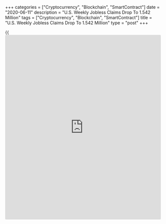 +++
categories = ["Cryptocurrency", "Blockchain", "SmartContract"]
date = "2020-06-11"
description = "U.S. Weekly Jobless Claims Drop To 1.542 Million"
tags = ["Cryptocurrency", "Blockchain", "SmartContract"]
title = "U.S. Weekly Jobless Claims Drop To 1.542 Million"
type = "post"
+++

{{<iframe id="large-banner" src="https://www.bounty.group/#slide=15.0" width="100%" height="600" scrolling="no" style="border: 0px solid rgb(216, 221, 230); border-radius: 3px;">}}

With businesses reopening following the [coronavirus][1] lockdown, the
Labor Department released a report on Thursday showing a continued
decrease in first-time claims for U.S. unemployment benefits in the week
ended June 6th.

The report said initial jobless claims tumbled to 1.542 million, a
decrease of 355,000 from the previous week's revised level of 1.897
million.

Economists had expected jobless claims to slump to 1.550 million from
the 1.877 million originally reported for the previous week.

Jobless claims declined for the tenth straight week after reaching a
record high of 6.867 million in the week ended March 28th.

For comments and feedback [contact](https://www.playgroundfx.com/contact/): editorial@rtt[news](https://www.letsplayfx.com/blog/forex-news-website/).com

[Economic News][2]

 **What parts of the world are seeing the best (and worst) economic
performances lately? Click[here][3] to check out our [Econ Scorecard][3]
and find out! See up-to-the-moment [ranking](https://www.playgroundfx.com/blog/crypto-exchange-ranking/)s for the best and worst
performers in [GDP][4], [unemployment rate][5], [inflation][6] and much
more.**

   1. www.rtt[news](https://www.letsplayfx.com/blog/forex-news-website/).com/list/coronavirus.aspx
   2. www.rtt[news](https://www.letsplayfx.com/blog/forex-news-website/).com/Content/EconomicNews.aspx
   3. www.rtt[news](https://www.letsplayfx.com/blog/forex-news-website/).com/economic-scorecard/world-rank/unemployment-rate/highest-performance.aspx
   4. www.rtt[news](https://www.letsplayfx.com/blog/forex-news-website/).com/economic-scorecard/world-rank/GDP/highest-performance.aspx
   5. www.rtt[news](https://www.letsplayfx.com/blog/forex-news-website/).com/economic-scorecard/world-rank/unemployment-rate/lowest-performance.aspx
   6. www.rtt[news](https://www.letsplayfx.com/blog/forex-news-website/).com/economic-scorecard/world-rank/CPI/highest-performance.aspx